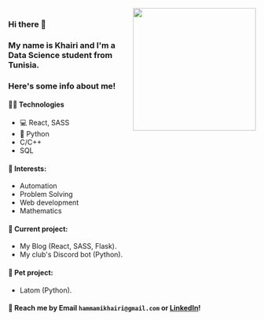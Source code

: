 <img align='right' src='https://user-images.githubusercontent.com/5713670/87202985-820dcb80-c2b6-11ea-9f56-7ec461c497c3.gif' width='250'>
                                                                                                                                  

### Hi there 👋
### My name is Khairi and I'm a Data Science student from Tunisia. 
### Here's some info about me!


#### 👨‍💻 Technologies
* 💻 React, SASS
* 🐍 Python
* C/C++
* SQL

#### 🌱 Interests:
* Automation
* Problem Solving
* Web development
* Mathematics

#### 🔭 Current project: 
- My Blog (React, SASS, Flask).
- My club's Discord bot (Python).

#### 🐾 Pet project: 
- Latom (Python).

#### 💬 Reach me by Email `hammamikhairi@gmail.com` or [LinkedIn](https://www.linkedin.com/in/khairi-hammami/)!  

<!--
Hiiiiiiiiiiiiiiiiiiiiiiiii :)
-->
